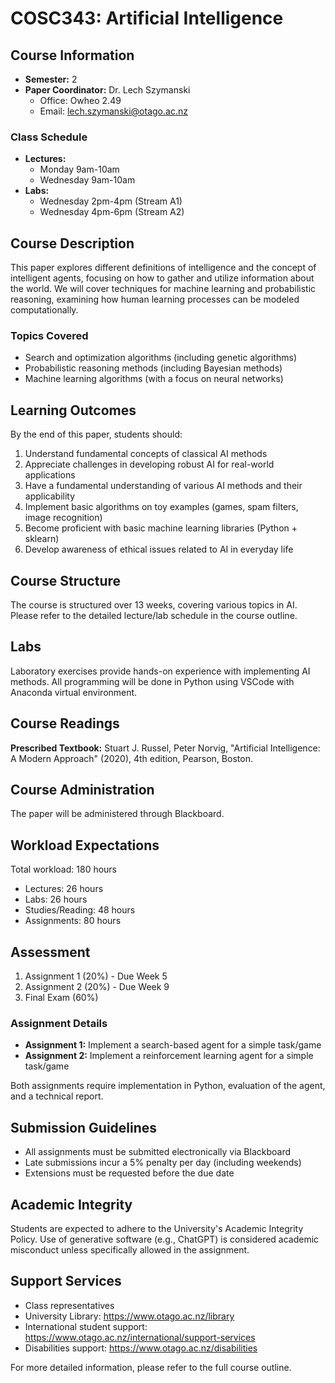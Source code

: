 # COSC343: Artificial Intelligence

## Course Information

- **Semester:** 2
- **Paper Coordinator:** Dr. Lech Szymanski
  - Office: Owheo 2.49
  - Email: lech.szymanski@otago.ac.nz

### Class Schedule

- **Lectures:**
  - Monday 9am-10am
  - Wednesday 9am-10am
- **Labs:**
  - Wednesday 2pm-4pm (Stream A1)
  - Wednesday 4pm-6pm (Stream A2)

## Course Description

This paper explores different definitions of intelligence and the concept of intelligent agents, focusing on how to gather and utilize information about the world. We will cover techniques for machine learning and probabilistic reasoning, examining how human learning processes can be modeled computationally.

### Topics Covered

- Search and optimization algorithms (including genetic algorithms)
- Probabilistic reasoning methods (including Bayesian methods)
- Machine learning algorithms (with a focus on neural networks)

## Learning Outcomes

By the end of this paper, students should:

1. Understand fundamental concepts of classical AI methods
2. Appreciate challenges in developing robust AI for real-world applications
3. Have a fundamental understanding of various AI methods and their applicability
4. Implement basic algorithms on toy examples (games, spam filters, image recognition)
5. Become proficient with basic machine learning libraries (Python + sklearn)
6. Develop awareness of ethical issues related to AI in everyday life

## Course Structure

The course is structured over 13 weeks, covering various topics in AI. Please refer to the detailed lecture/lab schedule in the course outline.

## Labs

Laboratory exercises provide hands-on experience with implementing AI methods. All programming will be done in Python using VSCode with Anaconda virtual environment.

## Course Readings

**Prescribed Textbook:** Stuart J. Russel, Peter Norvig, "Artificial Intelligence: A Modern Approach" (2020), 4th edition, Pearson, Boston.

## Course Administration

The paper will be administered through Blackboard.

## Workload Expectations

Total workload: 180 hours
- Lectures: 26 hours
- Labs: 26 hours
- Studies/Reading: 48 hours
- Assignments: 80 hours

## Assessment

1. Assignment 1 (20%) - Due Week 5
2. Assignment 2 (20%) - Due Week 9
3. Final Exam (60%)

### Assignment Details

- **Assignment 1:** Implement a search-based agent for a simple task/game
- **Assignment 2:** Implement a reinforcement learning agent for a simple task/game

Both assignments require implementation in Python, evaluation of the agent, and a technical report.

## Submission Guidelines

- All assignments must be submitted electronically via Blackboard
- Late submissions incur a 5% penalty per day (including weekends)
- Extensions must be requested before the due date

## Academic Integrity

Students are expected to adhere to the University's Academic Integrity Policy. Use of generative software (e.g., ChatGPT) is considered academic misconduct unless specifically allowed in the assignment.

## Support Services

- Class representatives
- University Library: https://www.otago.ac.nz/library
- International student support: https://www.otago.ac.nz/international/support-services
- Disabilities support: https://www.otago.ac.nz/disabilities

For more detailed information, please refer to the full course outline.

